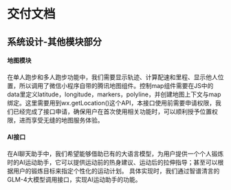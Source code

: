 # 交付文档

## 系统设计-其他模块部分

#### 地图模块
在单人跑步和多人跑步功能中，我们需要显示轨迹、计算配速和里程、显示他人位置，所以调用了微信小程序自带的腾讯地图组件。控制map组件需要在JS中的data里定义latitude，longitude，markers，polyline，并创建地图上下文与map绑定。这里需要用到wx.getLocation()这个API，本接口使用前需要申请权限，我们已经完成了接口申请，确保用户在首次使用相关功能时，可以顺利授予位置权限，进而享受无缝的地图服务体验。

#### AI接口
 在AI聊天助手中，我们希望能够借助已有的大语言模型，为用户提供一个个人锻炼时的AI运动助手，它可以提供运动前的热身建议、运动后的拉伸指导；甚至可以根据用户的锻炼目标来指定个性化的运动计划。 具体实现时，我们通过智谱清言的GLM-4大模型调用接口，实现AI运动助手的功能。
